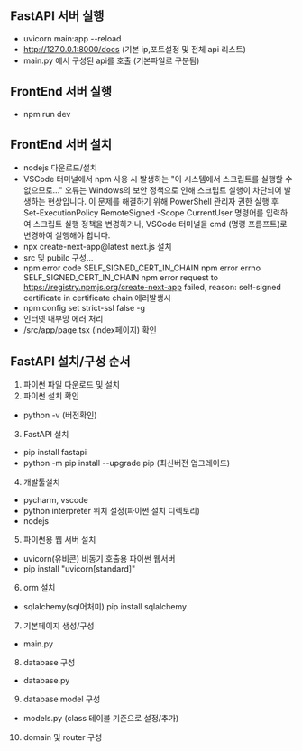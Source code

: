 ## FastAPI 서버 실행
- uvicorn main:app --reload
- http://127.0.0.1:8000/docs (기본 ip,포트설정 및 전체 api 리스트)
- main.py 에서 구성된 api를 호출 (기본파일로 구분됨)

## FrontEnd 서버 실행
* npm run dev

## FrontEnd 서버 설치
* nodejs 다운로드/설치
* VSCode 터미널에서 npm 사용 시 발생하는 "이 시스템에서 스크립트를 실행할 수 없으므로..." 오류는 Windows의 보안 정책으로 인해 스크립트 실행이 차단되어 발생하는 현상입니다. 이 문제를 해결하기 위해 PowerShell 관리자 권한 실행 후 Set-ExecutionPolicy RemoteSigned -Scope CurrentUser 명령어를 입력하여 스크립트 실행 정책을 변경하거나, VSCode 터미널을 cmd (명령 프롬프트)로 변경하여 실행해야 합니다. 
* npx create-next-app@latest  next.js 설치
* src 및 pubilc 구성...
* npm error code SELF_SIGNED_CERT_IN_CHAIN
npm error errno SELF_SIGNED_CERT_IN_CHAIN
npm error request to https://registry.npmjs.org/create-next-app failed, reason: self-signed certificate in certificate chain 에러발생시
* npm config set strict-ssl false -g
* 인터넷 내부망 에러 처리
* /src/app/page.tsx (index페이지) 확인


## FastAPI 설치/구성 순서
1. 파이썬 파일 다운로드 및 설치
2. 파이썬 설치 확인
- python -v (버전확인)
3. FastAPI 설치
- pip install fastapi
- python -m pip install --upgrade pip  (최신버전 업그레이드)
4. 개발툴설치
- pycharm, vscode
- python interpreter 위치 설정(파이썬 설치 디렉토리)
- nodejs
5. 파이썬용 웹 서버 설치
- uvicorn(유비콘) 비동기 호출용 파이썬 웹서버
- pip install "uvicorn[standard]"
6. orm 설치
- sqlalchemy(sql어처미) pip install sqlalchemy
7. 기본페이지 생성/구성
- main.py
8. database 구성
- database.py
9. database model 구성
- models.py (class 테이블 기준으로 설정/추가)
10. domain 및 router 구성

